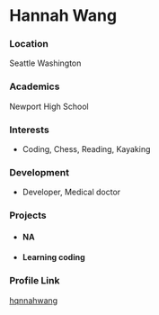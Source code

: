 # Hannah Wang
### Location
Seattle Washington

### Academics
Newport High School

### Interests

- Coding, Chess, Reading, Kayaking

### Development

- Developer, Medical doctor

### Projects

- #### NA

- #### Learning coding
      

### Profile Link

[hqnnahwang](https://github.com/hqnnahwang)

